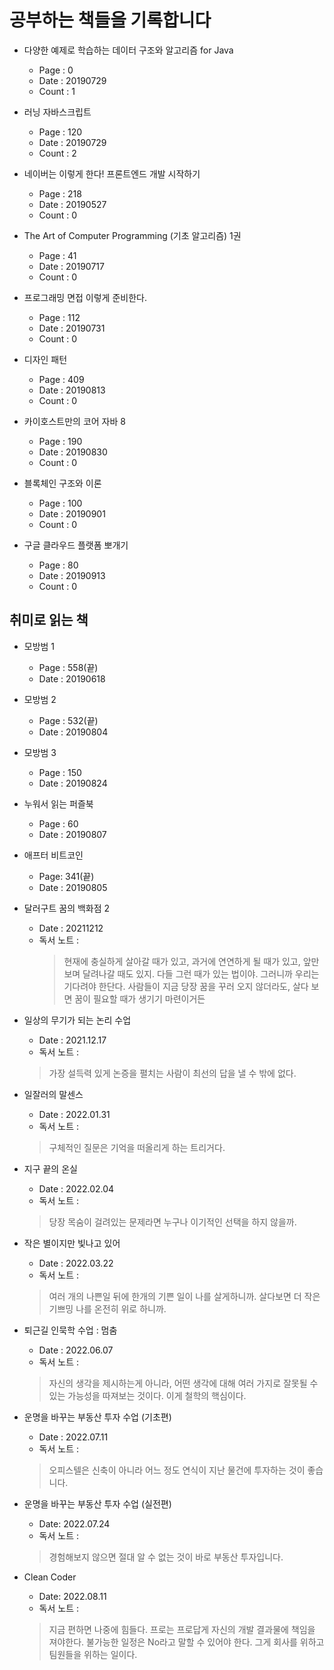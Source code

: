 # 공부하는 책들을 기록합니다

- 다양한 예제로 학습하는 데이터 구조와 알고리즘 for Java
  - Page : 0
  - Date : 20190729
  - Count : 1

- 러닝 자바스크립트
  - Page : 120
  - Date : 20190729
  - Count : 2

- 네이버는 이렇게 한다! 프론트엔드 개발 시작하기
  - Page : 218
  - Date : 20190527
  - Count : 0

- The Art of Computer Programming (기초 알고리즘) 1권
  - Page : 41
  - Date : 20190717
  - Count : 0  

- 프로그래밍 면접 이렇게 준비한다.
  - Page : 112
  - Date : 20190731
  - Count : 0

- 디자인 패턴
  - Page : 409
  - Date : 20190813
  - Count : 0

- 카이호스트만의 코어 자바 8
  - Page : 190
  - Date : 20190830
  - Count : 0

- 블록체인 구조와 이론
  - Page : 100
  - Date : 20190901
  - Count : 0

- 구글 클라우드 플랫폼 뽀개기
  - Page : 80
  - Date : 20190913
  - Count : 0

## 취미로 읽는 책

- 모방범 1
  - Page : 558(끝)
  - Date : 20190618

- 모방범 2
  - Page : 532(끝)
  - Date : 20190804

- 모방범 3
  - Page : 150
  - Date : 20190824

- 누워서 읽는 퍼즐북
  - Page : 60
  - Date : 20190807

- 애프터 비트코인
  - Page: 341(끝)
  - Date : 20190805

- 달러구트 꿈의 백화점 2 
  - Date : 20211212
  - 독서 노트 :
    > 현재에 충실하게 살아갈 때가 있고, 과거에 연연하게 될 때가 있고, 앞만 보며 달려나갈 때도 있지.
    다들 그런 때가 있는 법이야. 그러니까 우리는 기다려야 한단다. 사람들이 지금 당장 꿈을 꾸러 오지 않더라도, 살다 보면 
    꿈이 필요할 때가 생기기 마련이거든 

- 일상의 무기가 되는 논리 수업 
  - Date : 2021.12.17
  - 독서 노트 : 
  > 가장 설득력 있게 논증을 펼치는 사람이 최선의 답을 낼 수 밖에 없다. 

- 일잘러의 말센스 
  - Date : 2022.01.31
  - 독서 노트 : 
  > 구체적인 질문은 기억을 떠올리게 하는 트리거다. 

- 지구 끝의 온실 
  - Date : 2022.02.04
  - 독서 노트 : 
  > 당장 목숨이 걸려있는 문제라면 누구나 이기적인 선택을 하지 않을까.

- 작은 별이지만 빛나고 있어 
  - Date : 2022.03.22
  - 독서 노트 : 
  > 여러 개의 나쁜일 뒤에 한개의 기쁜 일이 나를 살게하니까. 살다보면 더 작은 기쁘밍 나를 온전히 위로 하니까.

- 퇴근길 인묵학 수업 : 멈춤
  - Date : 2022.06.07
  - 독서 노트 :
  > 자신의 생각을 제시하는게 아니라, 어떤 생각에 대해 여러 가지로 잘못될 수 있는 가능성을 따져보는 것이다. 이게 철학의 핵심이다. 

- 운명을 바꾸는 부동산 투자 수업 (기초편)
  - Date : 2022.07.11
  - 독서 노트 :
  > 오피스텔은 신축이 아니라 어느 정도 연식이 지난 물건에 투자하는 것이 좋습니다.

- 운명을 바꾸는 부동산 투자 수업 (실전편)
  - Date: 2022.07.24
  - 독서 노트 :
  > 경험해보지 않으면 절대 알 수 없는 것이 바로 부동산 투자입니다. 
  
- Clean Coder
  - Date: 2022.08.11
  - 독서 노트 :
  > 지금 편하면 나중에 힘들다. 
  > 프로는 프로답게 자신의 개발 결과물에 책임을 져야한다. 
  > 불가능한 일정은 No라고 말할 수 있어야 한다. 그게 회사를 위하고 팀원들을 위하는 일이다.

